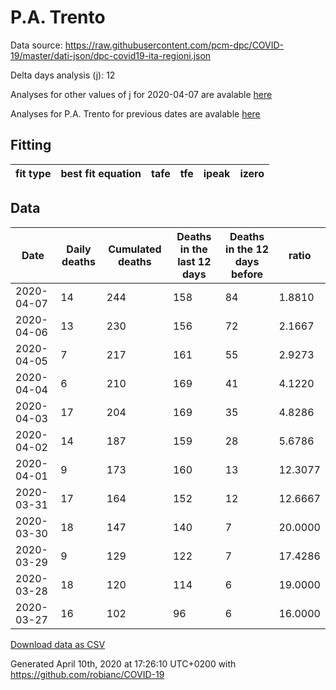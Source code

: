 # P.A. Trento

Data source: https://raw.githubusercontent.com/pcm-dpc/COVID-19/master/dati-json/dpc-covid19-ita-regioni.json

Delta days analysis (j): 12

Analyses for other values of j for 2020-04-07 are avalable [here](../README.md)

Analyses for P.A. Trento for previous dates are avalable [here](../../README.md)

## Fitting 
|fit type|best fit equation|tafe|tfe|ipeak|izero|
|-------|-----|--------|------|---|---|

## Data
|Date|Daily deaths|Cumulated deaths|Deaths in the last 12 days|Deaths in the 12 days before|ratio|
|----|----------|-----------|-------|--------------------|-----|
|2020-04-07|14|244|158|84|1.8810|
|2020-04-06|13|230|156|72|2.1667|
|2020-04-05|7|217|161|55|2.9273|
|2020-04-04|6|210|169|41|4.1220|
|2020-04-03|17|204|169|35|4.8286|
|2020-04-02|14|187|159|28|5.6786|
|2020-04-01|9|173|160|13|12.3077|
|2020-03-31|17|164|152|12|12.6667|
|2020-03-30|18|147|140|7|20.0000|
|2020-03-29|9|129|122|7|17.4286|
|2020-03-28|18|120|114|6|19.0000|
|2020-03-27|16|102|96|6|16.0000|

[Download data as CSV](COVID-19_p.a._trento_j12_2020-04-07.csv)

Generated April 10th, 2020 at 17:26:10 UTC+0200 with https://github.com/robianc/COVID-19
